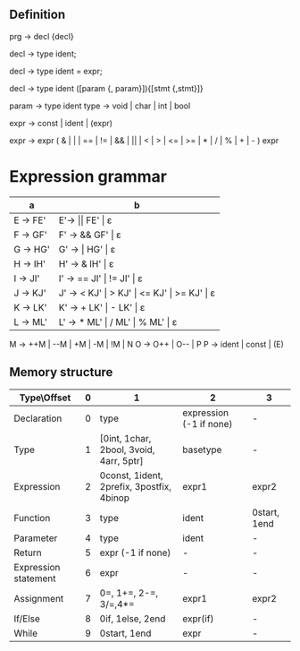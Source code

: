 ## Definition
prg -> decl {decl}

decl -> type ident;

decl -> type ident = expr;

decl -> type ident ([param {, param}]){[stmt {,stmt}]}

param -> type ident
type -> void | char | int | bool

expr -> const | ident | (expr)

expr -> expr ( & | | | == | != | && | || | < | > | <= | >= | * | / | % | + | - ) expr

# Expression grammar
a | b
--|--
E -> FE' | E'-> \|\| FE' \| ε
F -> GF' | F' ->  && GF' \| ε
G -> HG' | G' -> \| HG' \| ε
H -> IH' | H' -> & IH' \| ε
I -> JI' | I' -> == JI' \| != JI' \| ε
J -> KJ' | J' -> < KJ' \| > KJ' \| <= KJ' \| >= KJ' \| ε
K -> LK' | K' -> + LK' \| - LK' \| ε
L -> ML' | L' -> * ML' \| / ML' \| % ML' \| ε
M -> ++M \| --M \| +M \| -M \| !M \| N
O -> O++ \| O-- \| P
P -> ident \| const \| (E)

## Memory structure
Type\Offset | 0 | 1 | 2 | 3
----------- | - | - | - | -
Declaration | 0 | type | expression (-1 if none) | -
Type | 1 | [0int, 1char, 2bool, 3void, 4arr, 5ptr] | basetype | -
Expression | 2 | 0const, 1ident, 2prefix, 3postfix, 4binop | expr1 | expr2
Function | 3 | type | ident | 0start, 1end
Parameter | 4 | type | ident | -
Return | 5 | expr (-1 if none) | - | -
Expression statement | 6 | expr | - | -
Assignment | 7 | 0=, 1+=, 2-=, 3/=,4*= | expr1 | expr2
If/Else | 8 | 0if, 1else, 2end | expr(if) | -
While | 9 | 0start, 1end | expr | -